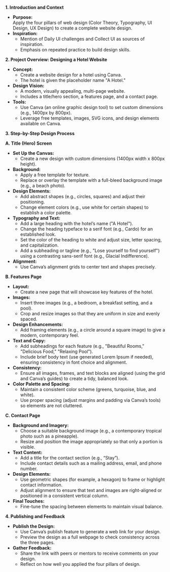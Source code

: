 **1\. Introduction and Context**

- **Purpose:**  
    Apply the four pillars of web design (Color Theory, Typography, UI Design, UX Design) to create a complete website design.
- **Inspiration:**
  - Mention of Daily UI challenges and Collect UI as sources of inspiration.
  - Emphasis on repeated practice to build design skills.

**2\. Project Overview: Designing a Hotel Website**

- **Concept:**
  - Create a website design for a hotel using Canva.
  - The hotel is given the placeholder name "A Hotel."
- **Design Vision:**
  - A modern, visually appealing, multi-page website.
  - Includes a title/hero section, a features page, and a contact page.
- **Tools:**
  - Use Canva (an online graphic design tool) to set custom dimensions (e.g., 1400px by 800px).
  - Leverage free templates, images, SVG icons, and design elements available on Canva.

**3\. Step-by-Step Design Process**

**A. Title (Hero) Screen**

- **Set Up the Canvas:**
  - Create a new design with custom dimensions (1400px width x 800px height).
- **Background:**
  - Apply a free template for texture.
  - Replace or overlay the template with a full-bleed background image (e.g., a beach photo).
- **Design Elements:**
  - Add abstract shapes (e.g., circles, squares) and adjust their positioning.
  - Change element colors (e.g., use white for certain shapes) to establish a color palette.
- **Typography and Text:**
  - Add a large heading with the hotel’s name ("A Hotel").
  - Change the heading typeface to a serif font (e.g., Cardo) for an established look.
  - Set the color of the heading to white and adjust size, letter spacing, and capitalization.
  - Add a subheading or tagline (e.g., "Lose yourself to find yourself") using a contrasting sans-serif font (e.g., Glacial Indifference).
- **Alignment:**
  - Use Canva’s alignment grids to center text and shapes precisely.

**B. Features Page**

- **Layout:**
  - Create a new page that will showcase key features of the hotel.
- **Images:**
  - Insert three images (e.g., a bedroom, a breakfast setting, and a pool).
  - Crop and resize images so that they are uniform in size and evenly spaced.
- **Design Enhancements:**
  - Add framing elements (e.g., a circle around a square image) to give a modern, contemporary feel.
- **Text and Copy:**
  - Add subheadings for each feature (e.g., "Beautiful Rooms," "Delicious Food," "Relaxing Pool").
  - Include brief body text (use generated Lorem Ipsum if needed), ensuring consistency in font choice and alignment.
- **Consistency:**
  - Ensure all images, frames, and text blocks are aligned (using the grid and Canva’s guides) to create a tidy, balanced look.
- **Color Palette and Spacing:**
  - Maintain a consistent color scheme (greens, turquoise, blue, and white).
  - Use proper spacing (adjust margins and padding via Canva’s tools) so elements are not cluttered.

**C. Contact Page**

- **Background and Imagery:**
  - Choose a suitable background image (e.g., a contemporary tropical photo such as a pineapple).
  - Resize and position the image appropriately so that only a portion is visible.
- **Text Content:**
  - Add a title for the contact section (e.g., “Stay”).
  - Include contact details such as a mailing address, email, and phone number.
- **Design Elements:**
  - Use geometric shapes (for example, a hexagon) to frame or highlight contact information.
  - Adjust alignment to ensure that text and images are right-aligned or positioned in a consistent vertical column.
- **Final Touches:**
  - Fine-tune the spacing between elements to maintain visual balance.

**4\. Publishing and Feedback**

- **Publish the Design:**
  - Use Canva’s publish feature to generate a web link for your design.
  - Preview the design as a full webpage to check consistency across the three pages.
- **Gather Feedback:**
  - Share the link with peers or mentors to receive comments on your design.
  - Reflect on how well you applied the four pillars of design.

